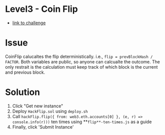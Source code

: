 # Level3 - Coin Flip

- [link to challenge](https://ethernaut.zeppelin.solutions/level/0xd340de695bbc39e72df800dfde78a20d2ed94035)

# Issue

CoinFlip calucaltes the flip deterministically. i.e., `flip = prevBlockHash / FACTOR`. Both variables are public, so anyone can calcualte the outcome. The only restrait is the calculation must keep track of which block is the current and previous block.

# Solution

1. Click "Get new instance"
2. Deploy `HackFlip.sol` using `deploy.sh`
3. Call `hackFlip.flip({ from: web3.eth.accounts[0] }, (e, r) => console.info(r)))` ten times using **`flip**-ten-times.js` as a guide
4. Finally, click 'Submit Instance'
